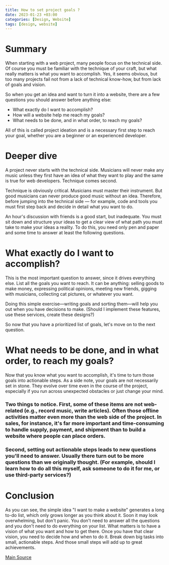 ```yaml
---
title: How to set project goals ?
date: 2023-01-23 +03:00
categories: [Design, Website]
tags: [design, website]
---
```

# Summary

When starting with a web project, many people focus on the technical side. Of course you must be familiar with the technique of your craft, but what really matters is what you want to accomplish. Yes, it seems obvious, but too many projects fail not from a lack of technical know-how, but from lack of goals and vision.

So when you get an idea and want to turn it into a website, there are a few questions you should answer before anything else:

-  What exactly do I want to accomplish?
- How will a website help me reach my goals?
- What needs to be done, and in what order, to reach my goals?

All of this is called project ideation and is a necessary first step to reach your goal, whether you are a beginner or an experienced developer.

# Deeper dive
A project never starts with the technical side. Musicians will never make any music unless they first have an idea of what they want to play and the same is true for web developers. Technique comes second.

Technique is obviously critical. Musicians must master their instrument. But good musicians can never produce good music without an idea. Therefore, before jumping into the technical side — for example, code and tools you must first step back and decide in detail what you want to do.

An hour's discussion with friends is a good start, but inadequate. You must sit down and structure your ideas to get a clear view of what path you must take to make your ideas a reality. To do this, you need only pen and paper and some time to answer at least the following questions.

# What exactly do I want to accomplish?
This is the most important question to answer, since it drives everything else. List all the goals you want to reach. It can be anything: selling goods to make money, expressing political opinions, meeting new friends, gigging with musicians, collecting cat pictures, or whatever you want.

Doing this simple exercise—writing goals and sorting them—will help you out when you have decisions to make. (Should I implement these features, use these services, create these designs?)

So now that you have a prioritized list of goals, let's move on to the next question.

# What needs to be done, and in what order, to reach my goals?
Now that you know what you want to accomplish, it's time to turn those goals into actionable steps. As a side note, your goals are not necessarily set in stone. They evolve over time even in the course of the project, especially if you run across unexpected obstacles or just change your mind.

### Two things to notice. First, some of these items are not web-related (e.g., record music, write articles). Often those offline activities matter even more than the web side of the project. In sales, for instance, it's far more important and time-consuming to handle supply, payment, and shipment than to build a website where people can place orders.

### Second, setting out actionable steps leads to new questions you'll need to answer. Usually there turn out to be more questions than we originally thought. (For example, should I learn how to do all this myself, ask someone to do it for me, or use third-party services?)

# Conclusion
As you can see, the simple idea "I want to make a website" generates a long to-do list, which only grows longer as you think about it. Soon it may look overwhelming, but don't panic. You don't need to answer all the questions and you don't need to do everything on your list. What matters is to have a vision of what you want and how to get there. Once you have that clear vision, you need to decide how and when to do it. Break down big tasks into small, actionable steps. And those small steps will add up to great achievements.

[Main Source](https://developer.mozilla.org/en-US/docs/Learn/Common_questions/Thinking_before_coding#how_could_a_website_bring_me_to_my_goals)
